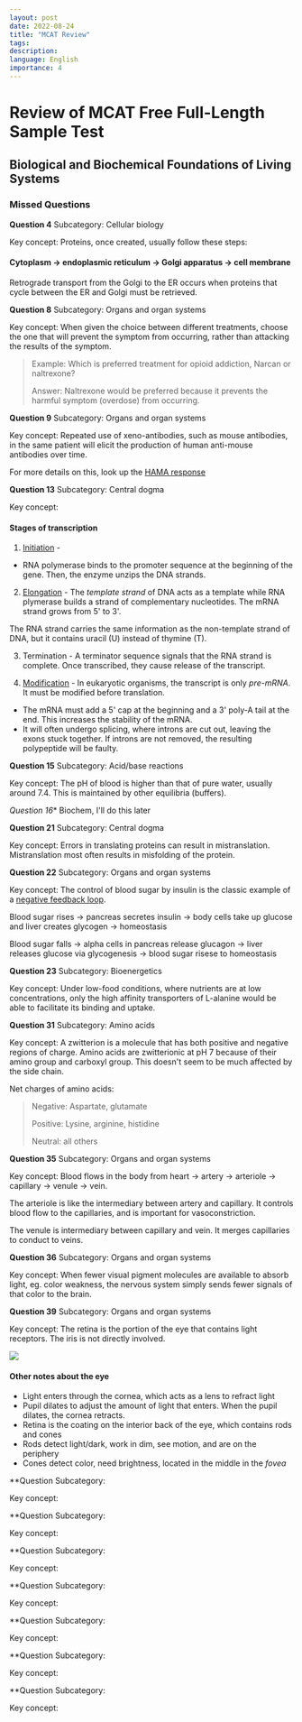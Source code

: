 ```yaml
---
layout: post
date: 2022-08-24
title: "MCAT Review"
tags: 
description: 
language: English
importance: 4
---
```

# Review of MCAT Free Full-Length Sample Test

## Biological and Biochemical Foundations of Living Systems

### Missed Questions

**Question 4**
Subcategory: Cellular biology

Key concept: Proteins, once created, usually follow these steps: 

#### Cytoplasm -> endoplasmic reticulum -> Golgi apparatus -> cell membrane

Retrograde transport from the Golgi to the ER occurs when proteins that cycle between the ER and Golgi must be retrieved.

**Question 8**
Subcategory: Organs and organ systems

Key concept: When given the choice between different treatments, choose the one that will prevent the symptom from occurring, rather than attacking the results of the symptom.

>Example: Which is preferred treatment for opioid addiction, Narcan or naltrexone?
>
>Answer: Naltrexone would be preferred because it prevents the harmful symptom (overdose) from occurring.

**Question 9**
Subcategory: Organs and organ systems

Key concept: Repeated use of xeno-antibodies, such as mouse antibodies, in the same patient will elicit the production of human anti-mouse antibodies over time.

For more details on this, look up the [HAMA response](https://en.wikipedia.org/wiki/Human_anti-mouse_antibody)

**Question 13**
Subcategory: Central dogma

Key concept: 

#### Stages of transcription

1. [Initiation](https://cdn.kastatic.org/ka-perseus-images/22a15818999b09a1ba58a9abaadfe1045c93d2f4.png) -
- RNA polymerase binds to the promoter sequence at the beginning of the gene.
Then, the enzyme unzips the DNA strands.

2. [Elongation](https://cdn.kastatic.org/ka-perseus-images/1da89713b9aa8067742244d916749e72561bb3cc.png) - 
The *template strand* of DNA acts as a template while RNA plymerase builds a strand of complementary nucleotides.
The mRNA strand grows from 5' to 3'. 

The RNA strand carries the same information as the non-template strand of DNA, but it contains uracil (U) instead of thymine (T).

3. Termination - A terminator sequence signals that the RNA strand is complete. Once transcribed, they cause release of the transcript.

4. [Modification](https://cdn.kastatic.org/ka-perseus-images/63dbd2d4d2bbdba7861bd7d904113e4364adf71b.png) - 
In eukaryotic organisms, the transcript is only *pre-mRNA*. It must be modified before translation.

 - The mRNA must add a 5' cap at the beginning and a 3' poly-A tail at the end.
 This increases the stability of the mRNA.
 - It will often undergo splicing, where introns are cut out, leaving the exons stuck together.
 If introns are not removed, the resulting polypeptide will be faulty.
		
**Question 15**
Subcategory: Acid/base reactions

Key concept: The pH of blood is higher than that of pure water, usually around 7.4. This is maintained by other equilibria (buffers).

*Question 16**
Biochem, I'll do this later

**Question 21**
Subcategory: Central dogma

Key concept: Errors in translating proteins can result in mistranslation. Mistranslation most often results in misfolding of the protein.

**Question 22**
Subcategory: Organs and organ systems

Key concept: The control of blood sugar by insulin is the classic example of a [negative feedback loop](https://bio.libretexts.org/@api/deki/files/15807/glucose_feedback.png?revision=1).

Blood sugar rises -> pancreas secretes insulin -> body cells take up glucose and liver creates glycogen -> homeostasis

Blood sugar falls -> alpha cells in pancreas release glucagon -> liver releases glucose via glycogenesis -> blood sugar risese to homeostasis

**Question 23**
Subcategory: Bioenergetics

Key concept: Under low-food conditions, where nutrients are at low concentrations, only the high affinity transporters of L-alanine would be able to facilitate its binding and uptake.

**Question 31**
Subcategory: Amino acids

Key concept: A zwitterion is a molecule that has both positive and negative regions of charge. Amino acids are zwitterionic at pH 7 because of their amino group and carboxyl group. This doesn't seem to be much affected by the side chain.

Net charges of amino acids:
> Negative: Aspartate, glutamate
>
> Positive: Lysine, arginine, histidine
>
> Neutral: all others

**Question 35**
Subcategory: Organs and organ systems

Key concept: Blood flows in the body from heart -> artery -> arteriole -> capillary -> venule -> vein.

The arteriole is like the intermediary between artery and capillary. It controls blood flow to the capillaries, and is important for vasoconstriction. 

The venule is intermediary between capillary and vein. It merges capillaries to conduct to veins.

**Question 36**
Subcategory: Organs and organ systems

Key concept: When fewer visual pigment molecules are available to absorb light, eg. color weakness, the nervous system simply sends fewer signals of that color to the brain.

**Question 39**
Subcategory: Organs and organ systems

Key concept: The retina is the portion of the eye that contains light receptors. The iris is not directly involved. 

![](image/eye.png)

#### Other notes about the eye
- Light enters through the cornea, which acts as a lens to refract light
- Pupil dilates to adjust the amount of light that enters. When the pupil dilates, the cornea retracts.
- Retina is the coating on the interior back of the eye, which contains rods and cones
- Rods detect light/dark, work in dim, see motion, and are on the periphery
- Cones detect color, need brightness, located in the middle in the *fovea*

**Question 
Subcategory: 

Key concept:

**Question 
Subcategory: 

Key concept:

**Question 
Subcategory: 

Key concept:

**Question 
Subcategory: 

Key concept:

**Question 
Subcategory: 

Key concept:

**Question 
Subcategory: 

Key concept:

**Question 
Subcategory: 

Key concept:
